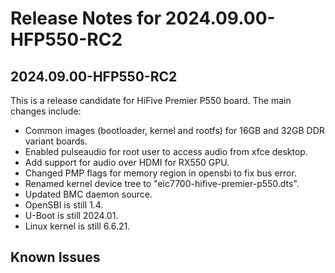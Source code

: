 # Release Notes for 2024.09.00-HFP550-RC2

## 2024.09.00-HFP550-RC2

This is a release candidate for HiFive Premier P550 board. The main changes include:

- Common images (bootloader, kernel and rootfs) for 16GB and 32GB DDR variant boards.
- Enabled pulseaudio for root user to access audio from xfce desktop.
- Add support for audio over HDMI for RX550 GPU.
- Changed PMP flags for memory region in opensbi to fix bus error.
- Renamed kernel device tree to "eic7700-hifive-premier-p550.dts".
- Updated BMC daemon source.
- OpenSBI is still 1.4.
- U-Boot is still 2024.01.
- Linux kernel is still 6.6.21.

## Known Issues
